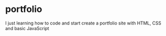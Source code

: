 # portfolio
I just learning how to code and start create a portfolio site with HTML, CSS and basic JavaScript

